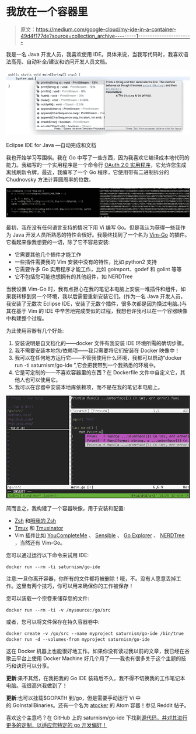 # 我放在一个容器里

> 原文：<https://medium.com/google-cloud/my-ide-in-a-container-49d4f177de?source=collection_archive---------1----------------------->

我是一名 Java 开发人员，我喜欢使用 IDE。具体来说，当我写代码时，我喜欢语法高亮、自动补全/建议和访问开发人员文档。

![](img/c22961f9ecbc077feb4920775f4788b6.png)

Eclipse IDE for Java —自动完成和文档

我也开始学习写围棋。我在 Go 中写了一些东西，因为我喜欢它编译成本地代码的能力。我编写的一个实用程序是一个命令行 [OAuth 2.0 实用程序](https://github.com/saturnism/oauth2util)，它允许您生成离线刷新令牌，最近，我编写了一个 Go 程序，它使用带有二进制拆分的 Chudnovsky 方法计算圆周率的位数。

![](img/9923a4735101fee4286660e159a24640.png)

最初，我在没有任何语言支持的情况下用 Vi 编写 Go。但是我认为获得一些我作为 Java 开发人员所熟悉的特性会很好。我最终找到了一个名为 [Vim-Go](https://github.com/fatih/vim-go) 的插件。它看起来像我想要的一切，除了它不容易安装:

*   它需要其他几个插件才能工作
*   一些插件需要我的 Vim 安装中没有的特性，比如 python2 支持
*   它需要许多 Go 实用程序才能工作，比如 goimport、godef 和 golint 等等
*   它不包括您可能也想拥有的其他组件，如 NERDTree

当我设置 Vim-Go 时，我有点担心在我的笔记本电脑上安装一堆插件和组件，如果我转移到另一个环境，我以后需要重新安装它们。(作为一名 Java 开发人员，我安装了无数次 Eclipse IDE，安装了无数个插件，很多次都是因为换过电脑。)与其在基于 Vim 的 IDE 中辛苦地完成类似的过程，我想也许我可以在一个容器映像中构建整个过程。

为此使用容器有几个好处:

1.  安装说明是自文档化的——docker 文件有我安装 IDE 环境所需的确切步骤。
2.  我不需要安装本地包/依赖项——我只需要将它们安装在 Docker 映像中！
3.  我可以在任何地方运行它——不管我使用什么环境，我都可以启动“docker run -ti saturnism/go-ide ”,它会把我带到一个我熟悉的环境中。
4.  它是可定制的——不喜欢容器里的东西？在 Dockerfile 文件中自定义它，其他人也可以使用它。
5.  我可以在容器中安装本地库依赖项，而不是在我的笔记本电脑上。

![](img/76e5d0e7ffddeb0d6f49850049d5ff42.png)

简而言之，我构建了一个容器映像，用于安装和配置:

*   [Zsh](http://zsh.sourceforge.net/) 和[哦我的 Zsh](https://github.com/robbyrussell/oh-my-zsh)
*   [Tmux](https://tmux.github.io/) 和 [Tmuxinator](https://github.com/tmuxinator/tmuxinator)
*   Vim 插件比如 [YouCompleteMe](https://github.com/Valloric/YouCompleteMe) 、 [Sensible](https://github.com/tpope/vim-sensible) 、 [Go Explorer](https://github.com/garyburd/go-explorer) 、 [NERDTree](https://github.com/scrooloose/nerdtree) ，当然还有 Vim-Go。

您可以通过运行以下命令来试用 IDE:

```
docker run --rm -ti saturnism/go-ide
```

注意:一旦你离开容器，你所有的文件都将被删除！哦，不。没有人愿意丢掉工作。这里有两个技巧，你可以用来确保你的工作被保存！

您可以装载一个宗卷来储存您的文件:

```
docker run --rm -ti -v /mysource:/go/src
```

或者，您可以将文件保存在持久容器卷中:

```
docker create -v /go/src --name myproject saturnism/go-ide /bin/true
docker run -d --volumes-from myproject saturnism/go-ide
```

这在 Docker 机器上也能很好地工作。如果你没有读过我以前的文章，我已经在谷歌云平台上使用 Docker Machine 好几个月了——我也有很多关于这个主题的技巧和诀窍可以分享。

**更新**:果不其然，在我把我的 Go IDE 装箱后不久，我不得不切换我的工作笔记本电脑。我很高兴我做到了！

**更新**:也可以挂载$GOPATH 到/go，但是需要手动运行 Vi 中的:GoInstallBinaries。还有一个名为 [atocker](https://github.com/ulrichSchreiner/atocker) 的 Atom 容器！参见 Reddit 帖子。

喜欢这个主意吗？在 GitHub 上的 saturnism/go-ide 下找到[源代码，并对其进行更多的定制，以适应您特定的 go 开发偏好！](https://github.com/saturnism/go-ide)